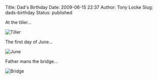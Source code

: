 Title: Dad's Birthday
Date: 2009-06-15 22:37
Author: Tony Locke
Slug: dads-birthday
Status: published

At the tiller...  

![Tiller]({static}/images/2009/2009-06-01_10_17_07.jpg)  

The first day of June...  

![June]({static}/images/2009/2009-06-01_16_02_01.jpg)  

Father mans the bridge...  

![Bridge]({static}/images/2009/2009-06-01_10_49_53.jpg)
